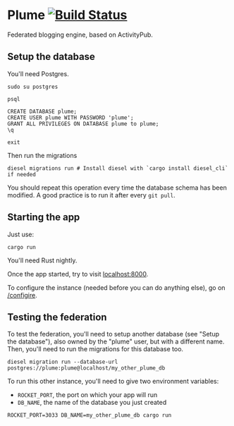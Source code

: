 # Plume [![Build Status](https://travis-ci.org/Plume-org/Plume.svg?branch=master)](https://travis-ci.org/Plume-org/Plume)

Federated blogging engine, based on ActivityPub.

## Setup the database

You'll need Postgres.

```
sudo su postgres

psql

CREATE DATABASE plume;
CREATE USER plume WITH PASSWORD 'plume';
GRANT ALL PRIVILEGES ON DATABASE plume to plume;
\q

exit
```

Then run the migrations

```
diesel migrations run # Install diesel with `cargo install diesel_cli` if needed
```

You should repeat this operation every time the database schema has been modified.
A good practice is to run it after every `git pull`.

## Starting the app

Just use:

```
cargo run
```

You'll need Rust nightly.

Once the app started, try to visit [localhost:8000](http://localhost:8000).

To configure the instance (needed before you can do anything else),
go on [/configire](http://localhost:8000/configure).

## Testing the federation

To test the federation, you'll need to setup another database (see "Setup the database"),
also owned by the "plume" user, but with a different name. Then, you'll need to run the
migrations for this database too.

```
diesel migration run --database-url postgres://plume:plume@localhost/my_other_plume_db
```

To run this other instance, you'll need to give two environment variables:

- `ROCKET_PORT`, the port on which your app will run
- `DB_NAME`, the name of the database you just created

```
ROCKET_PORT=3033 DB_NAME=my_other_plume_db cargo run
```
